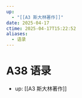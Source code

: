 ```yaml
---
up:
  - "[[A3 斯大林著作]]"
date: 2025-04-17
ctime: 2025-04-17T15:22:52
aliases:
  - 语录
---
```


# A38 语录

- up: [[A3 斯大林著作]]
